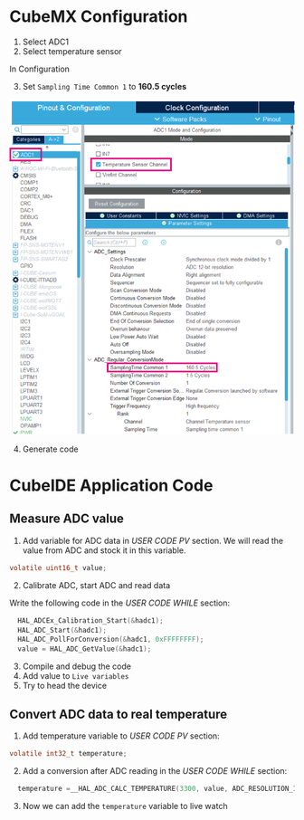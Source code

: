 # CubeMX Configuration

1. Select ADC1
2. Select temperature sensor

In Configuration

3. Set `Sampling Time Common 1` to **160.5 cycles**

![alt text](./img/cubemx1.png)

4. Generate code

# CubeIDE Application Code
## Measure ADC value
1. Add variable for ADC data in *USER CODE PV* section. We will read the value from ADC and stock it in this variable.

```c
volatile uint16_t value;
```

2. Calibrate ADC, start ADC and read data

Write the following code in the *USER CODE WHILE* section:

```c
  HAL_ADCEx_Calibration_Start(&hadc1);
  HAL_ADC_Start(&hadc1);
  HAL_ADC_PollForConversion(&hadc1, 0xFFFFFFFF);
  value = HAL_ADC_GetValue(&hadc1);
```

3. Compile and debug the code
4. Add value to `Live variables`
5. Try to head the device


## Convert ADC data to real temperature

1. Add temperature variable to *USER CODE PV* section:

```c
volatile int32_t temperature;
```

2. Add a conversion after ADC reading in the *USER CODE WHILE* section:

```c
  temperature =__HAL_ADC_CALC_TEMPERATURE(3300, value, ADC_RESOLUTION_12B);
```

3. Now we can add the `temperature` variable to live watch
